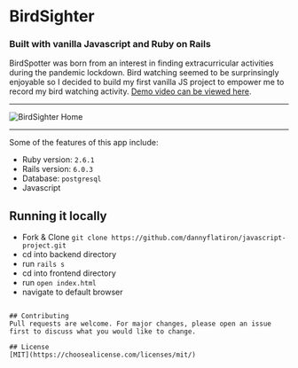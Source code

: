 # BirdSighter
### Built with vanilla Javascript and Ruby on Rails 

BirdSpotter was born from an interest in finding extracurricular activities during the pandemic lockdown. Bird watching seemed to be surprinsingly enjoyable so I decided to build my first vanilla JS project to empower me to record my bird watching activity. [Demo video can be viewed here](https://www.youtube.com/watch?v=ODzlbJ79Mmw). 

---
![BirdSighter Home](https://github.com/dannyflatiron/mvp-spa-project/blob/frontend-js/public/birdsighting_home.png?raw=true)


---

Some of the features of this app include:

* Ruby version: `2.6.1`
* Rails version: `6.0.3`
* Database: `postgresql`
* Javascript


## Running it locally
- Fork & Clone `git clone https://github.com/dannyflatiron/javascript-project.git`
- cd into backend directory
- run `rails s`
- cd into frontend directory
- run `open index.html`
- navigate to default browser
```

## Contributing
Pull requests are welcome. For major changes, please open an issue first to discuss what you would like to change.

## License
[MIT](https://choosealicense.com/licenses/mit/)